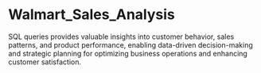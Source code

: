 # Walmart_Sales_Analysis

SQL queries provides valuable insights into customer behavior, sales patterns, and product performance, enabling data-driven decision-making and strategic planning for optimizing business operations and enhancing customer satisfaction.
 
